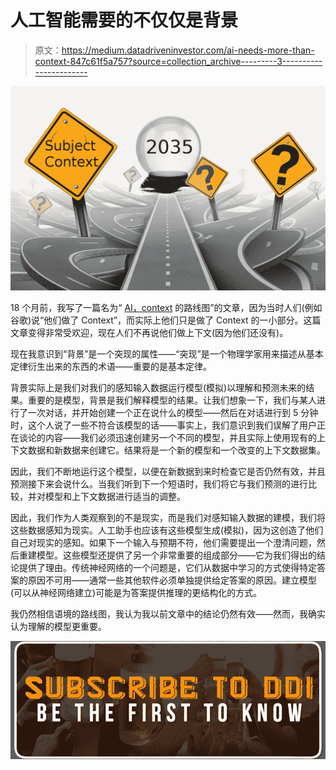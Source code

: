 # 人工智能需要的不仅仅是背景

> 原文：<https://medium.datadriveninvestor.com/ai-needs-more-than-context-847c61f5a757?source=collection_archive---------3----------------------->

![](img/cd3d120efaa7a835b47e4a40470eebc6.png)

18 个月前，我写了一篇名为“ [AI，context](https://chatbotslife.com/ai-a-roadmap-for-context-65ef01fe4567) 的路线图”的文章，因为当时人们(例如谷歌)说“他们做了 Context”，而实际上他们只是做了 Context 的一小部分。这篇文章变得非常受欢迎，现在人们不再说他们做上下文(因为他们还没有)。

现在我意识到“背景”是一个突现的属性——“突现”是一个物理学家用来描述从基本定律衍生出来的东西的术语——重要的是基本定律。

背景实际上是我们对我们的感知输入数据运行模型(模拟)以理解和预测未来的结果。重要的是模型，背景是我们解释模型的结果。让我们想象一下，我们与某人进行了一次对话，并开始创建一个正在说什么的模型——然后在对话进行到 5 分钟时，这个人说了一些不符合该模型的话——事实上，我们意识到我们误解了用户正在谈论的内容——我们必须迅速创建另一个不同的模型，并且实际上使用现有的上下文数据和新数据来创建它。结果将是一个新的模型和一个改变的上下文数据集。

因此，我们不断地运行这个模型，以便在新数据到来时检查它是否仍然有效，并且预测接下来会说什么。当我们听到下一个短语时，我们将它与我们预测的进行比较，并对模型和上下文数据进行适当的调整。

因此，我们作为人类观察到的不是现实，而是我们对感知输入数据的建模，我们将这些数据感知为现实。人工助手也应该有这些模型生成(模拟)，因为这创造了他们自己对现实的感知。如果下一个输入与预期不符，他们需要提出一个澄清问题，然后重建模型。这些模型还提供了另一个非常重要的组成部分——它为我们得出的结论提供了理由。传统神经网络的一个问题是，它们从数据中学习的方式使得特定答案的原因不可用——通常一些其他软件必须单独提供给定答案的原因。建立模型(可以从神经网络建立)可能是为答案提供推理的更结构化的方式。

我仍然相信语境的路线图，我认为我以前文章中的结论仍然有效——然而，我确实认为理解的模型更重要。

[![](img/4270b3e4285d19c2c93be3eb63673c5e.png)](http://eepurl.com/dw5NFP)